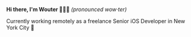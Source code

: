 **Hi there, I'm Wouter 🙋🏼‍♂️** _(pronounced wow·ter)_

Currently working remotely as a freelance Senior iOS Developer in New York City 🗽
